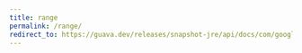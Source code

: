 ```yaml
---
title: range
permalink: /range/
redirect_to: https://guava.dev/releases/snapshot-jre/api/docs/com/google/common/collect/Range.html
---
```

